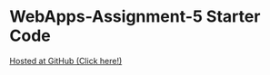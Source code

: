 # WebApps-Assignment-5 Starter Code

[Hosted at GitHub (Click here!)](https://44-563-webapps-f21.github.io/webapps-s21-assignment-5-Dierale/play.html)